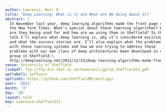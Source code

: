 ```yaml
---
author: Lawrence, Neil D.
title: 'Deep Learning: What is it and What are We doing About it?'
abstract: |
  In November last year, deep learning algorithms made the front page of
  the New York Times. What’s special about these learning algorithms? What
  are they being used for and how are we using them in Sheffield? In this
  talk I’ll explain what deep learning is, why it’s considered exciting,
  and what the success stories are. I’ll also explain what the problems
  with these learning systems and how we are trying to address these
  problems with our own class of deep architectures been developed in our
  group in Sheffield.\
  http://deeplearning.net/2012/12/13/deep-learning-algorithms-made-front-page-on-new-york-times/
venue: University of Sheffield
linkpdf: ftp://ftp.dcs.shef.ac.uk/home/neil/gplvm_sheffield13.pdf
optlabel1: Software
optlink1: https://github.com/SheffieldML/multigp/
year: '2013'
month: '3'
day: '20'
layout: talk
key: Lawrence:sheffield13
---
```

